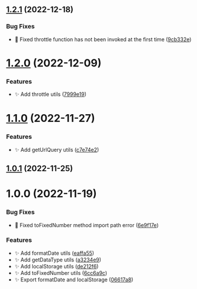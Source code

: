 ## [1.2.1](https://github.com/oxiran/utils/compare/v1.2.0...v1.2.1) (2022-12-18)


### Bug Fixes

* :bug: Fixed throttle function has not been invoked at the first time ([9cb332e](https://github.com/oxiran/utils/commit/9cb332e2fb970e62d1ad0de191f07d2f36cb1b6f))

# [1.2.0](https://github.com/oxiran/utils/compare/v1.1.0...v1.2.0) (2022-12-09)


### Features

* :sparkles: Add throttle utils ([7999e19](https://github.com/oxiran/utils/commit/7999e198a9f7272885c1aec8f0589199bf030020))

# [1.1.0](https://github.com/oxiran/utils/compare/v1.0.1...v1.1.0) (2022-11-27)


### Features

* :sparkles: Add getUrlQuery utils ([c7e74e2](https://github.com/oxiran/utils/commit/c7e74e22fdf3effc2edb1bafd24bbbfa1206f98e))

## [1.0.1](https://github.com/oxiran/utils/compare/v1.0.0...v1.0.1) (2022-11-25)

# 1.0.0 (2022-11-19)


### Bug Fixes

* :bug: Fixed toFixedNumber method import path error ([6e9f17e](https://github.com/oxiran/utils/commit/6e9f17e7ffa59c2dd1a1f9945edfb32d5a1961d7))


### Features

* :sparkles: Add formatDate utils ([eaffa55](https://github.com/oxiran/utils/commit/eaffa55bf99d8db2cb89932e2676de30d33462a2))
* :sparkles: Add getDataType utils ([a3234e9](https://github.com/oxiran/utils/commit/a3234e94c941c940b09c3b44295c71389bf0b8be))
* :sparkles: Add localStorage utils ([de212f6](https://github.com/oxiran/utils/commit/de212f617cb5498de7d3bf5b4f66d19623718dc0))
* :sparkles: Add toFixedNumber utils ([6cc6a9c](https://github.com/oxiran/utils/commit/6cc6a9c19cd534e4318957740e49cad8ec5b5d7d))
* :sparkles: Export formatDate and localStorage ([06617a8](https://github.com/oxiran/utils/commit/06617a8f6dc27391363ebe53dce02f4cdbe27231))
